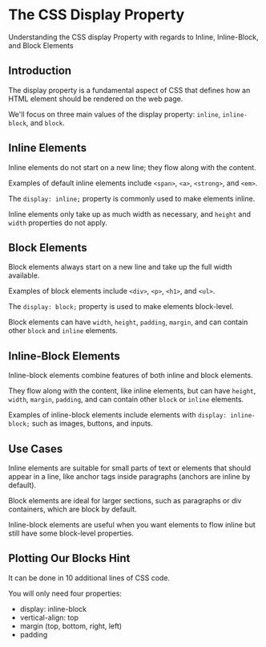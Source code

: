 # The CSS Display Property
Understanding the CSS display Property with regards to Inline, Inline-Block, and Block Elements

## Introduction
The display property is a fundamental aspect of CSS that defines how an HTML element should be rendered on the web page.

We'll focus on three main values of the display property: `inline`, `inline-block`, and `block`.

## Inline Elements
Inline elements do not start on a new line; they flow along with the content.

Examples of default inline elements include `<span>`, `<a>`, `<strong>`, and `<em>`.

The `display: inline;` property is commonly used to make elements inline.

Inline elements only take up as much width as necessary, and `height` and `width` properties do not apply.

## Block Elements
Block elements always start on a new line and take up the full width available.

Examples of block elements include `<div>`, `<p>`, `<h1>`, and `<ul>`.

The `display: block;` property is used to make elements block-level.

Block elements can have `width`, `height`, `padding`, `margin`, and can contain other `block` and `inline` elements.

## Inline-Block Elements
Inline-block elements combine features of both inline and block elements.

They flow along with the content, like inline elements, but can have `height`, `width`, `margin`, `padding`, and can contain other `block` or `inline` elements.

Examples of inline-block elements include elements with `display: inline-block;` such as images, buttons, and inputs.

## Use Cases
Inline elements are suitable for small parts of text or elements that should appear in a line, like anchor tags inside paragraphs (anchors are inline by default).

Block elements are ideal for larger sections, such as paragraphs or div containers, which are block by default.

Inline-block elements are useful when you want elements to flow inline but still have some block-level properties.

## Plotting Our Blocks Hint
It can be done in 10 additional lines of CSS code.

You will only need four properties:
- display: inline-block
- vertical-align: top
- margin (top, bottom, right, left)
- padding